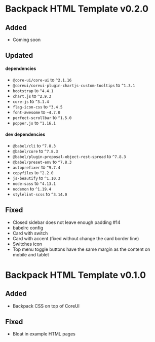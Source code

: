 # Backpack HTML Template v0.2.0

## Added
- Coming soon

## Updated
#### dependencies
- `@core-ui/core-ui` to `^2.1.16`
- `@coreui/coreui-plugin-chartjs-custom-tooltips` to `^1.3.1`
- `bootstrap` to `^4.4.1`
- `chart.js` to `^2.9.3`
- `core-js` to `^3.1.4`
- `flag-icon-css` to `^3.4.5`
- `font-awesome` to `~4.7.0`
- `perfect-scrollbar` to `^1.5.0`
- `popper.js` to `^1.16.1`

#### dev dependencies 
- `@babel/cli` to `^7.8.3`
- `@babel/core` to `^7.8.3`
- `@babel/plugin-proposal-object-rest-spread` to `^7.8.3`
- `@babel/preset-env` to `^7.8.3`
- `autoprefixer` to `^9.7.4`
- `copyfiles` to `^2.2.0`
- `js-beautify` to `^1.10.3`
- `node-sass` to `^4.13.1`
- `nodemon` to `^1.19.4`
- `stylelint-scss` to `^3.14.0`


## Fixed
- Closed sidebar does not leave enough padding #14
- babelrc config
- Card with switch
- Card with accent (fixed without change the card border line)
- Switches icon
- Top menu toggle buttons have the same margin as the content on mobile and tablet


# Backpack HTML Template v0.1.0

## Added
- Backpack CSS on top of CoreUI

## Fixed
- Bloat in example HTML pages
